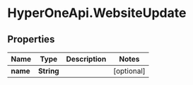 # HyperOneApi.WebsiteUpdate

## Properties

Name | Type | Description | Notes
------------ | ------------- | ------------- | -------------
**name** | **String** |  | [optional] 



